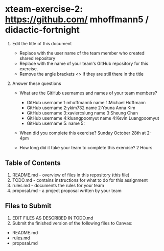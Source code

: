 # xteam-exercise-2: https://github.com/ mhoffmann5 / didactic-fortnight

1. Edit the title of this document
   * Replace <UserName> with the user name of the team member who created shared repository
   * Replace <GitHubRepositoryName> with the name of your team's GitHub repository for this exercise.
   * Remove the angle brackets <> if they are still there in the title

2. Answer these questions
   * What are the GitHub usernames and names of your team members?
       * GitHub username 1:mhoffmann5       name 1:Michael Hoffmann
       * GitHub username 2:ykim732          name 2:Youna Anna Kim
       * GitHub username 3:xaviercslung     name 3:Sheung Chan
       * GitHub username 4:kluangpoomyut    name 4:Kevin Luangpoomyut
       * GitHub username 5:       name 5:
   * When did you complete this exercise? 
   Sunday October 28th at 2-4pm
   
   * How long did it take your team to complete this exercise? 
    2 Hours
## Table of Contents

1. README.md - overview of files in this repository (this file)
2. TODO.md - contains instructions for what to do for this assignment
3. rules.md - documents the rules for your team
4. proposal.md - a project proposal written by your team

## Files to Submit

1. EDIT FILES AS DESCRIBED IN TODO.md
2. Submit the finished version of the following files to Canvas:

* README.md
* rules.md
* proposal.md

